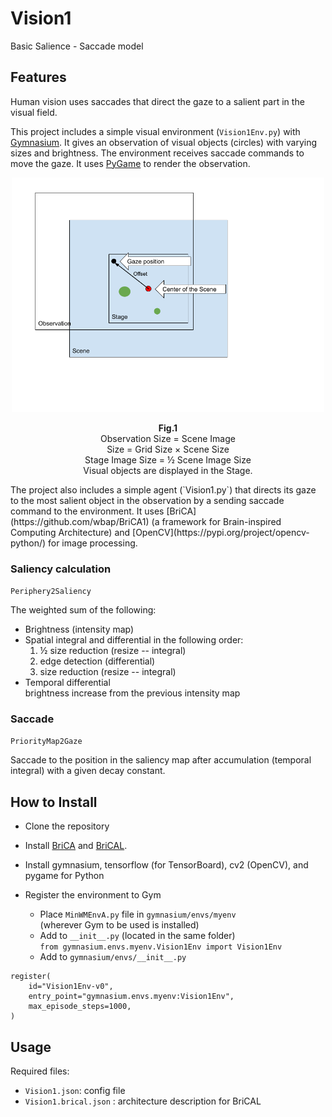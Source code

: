 # Vision1
Basic Salience - Saccade model

## Features

Human vision uses saccades that direct the gaze to a salient part in the visual field.

This project includes a simple visual environment (`Vision1Env.py`) with [Gymnasium](https://gymnasium.farama.org).  It gives an observation of visual objects (circles) with varying sizes and brightness.  The environment receives saccade commands to move the gaze.  It uses [PyGame](https://www.pygame.org/news) to render the observation.  
<p align="center">
<img src="/Vision1.png" width="500px"/></p>
<p align="center"><strong>Fig.1</strong><br>
Observation Size = Scene Image<br> Size = Grid Size × Scene Size<br>
Stage Image Size = ½ Scene Image Size<br>
Visual objects are displayed in the Stage.</p>
The project also includes a simple agent (`Vision1.py`) that directs its gaze to the most salient object in the observation by a sending saccade command to the environment.  It uses [BriCA](https://github.com/wbap/BriCA1) (a framework for Brain-inspired Computing Architecture) and [OpenCV](https://pypi.org/project/opencv-python/) for image processing.

### Saliency calculation
`Periphery2Saliency`  
  
The weighted sum of the following:
* Brightness (intensity map)
* Spatial integral and differential in the following order:
    1. ½ size reduction (resize -- integral)
    2. edge detection (differential)
    3. size reduction (resize -- integral)
* Temporal differential  
brightness increase from the previous intensity map

### Saccade
`PriorityMap2Gaze`  
  
Saccade to the position in the saliency map after accumulation (temporal integral) with a given decay constant.


## How to Install
* Clone the repository

* Install [BriCA](https://github.com/wbap/BriCA1) and [BriCAL](https://github.com/wbap/BriCAL).

* Install gymnasium, tensorflow (for TensorBoard), cv2 (OpenCV), and pygame for Python

* Register the environment to Gym
    * Place `MinWMEnvA.py` file in `gymnasium/envs/myenv`  
    (wherever Gym to be used is installed)
    * Add to `__init__.py` (located in the same folder)  
      `from gymnasium.envs.myenv.Vision1Env import Vision1Env`
    * Add to `gymnasium/envs/__init__.py`  
```
register(
    id="Vision1Env-v0",
    entry_point="gymnasium.envs.myenv:Vision1Env",
    max_episode_steps=1000,
)
```

## Usage

Required files:
* `Vision1.json`: config file
* `Vision1.brical.json` : architecture description for BriCAL
